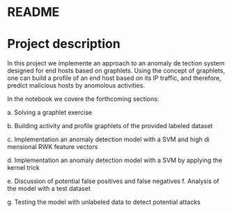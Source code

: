 # README

# Project description
In this project we implemente an approach to an anomaly de tection system designed for end hosts based on graphlets. Using the concept of graphlets, one can build a profile of an end host based on its IP traffic, and therefore, predict malicious hosts by anomolous activities. 

In the notebook we covere the forthcoming sections: 

a. Solving a graphlet exercise 

b. Building activity and profile graphlets of the provided labeled dataset 

c. Implementation an anomaly detection model with a SVM and high di mensional RWK feature vectors 

d. Implementation an anomaly detection model with a SVM by applying the kernel trick 

e. Discussion of potential false positives and false negatives f. Analysis of the model with a test dataset 

g. Testing the model with unlabeled data to detect potential attacks 

